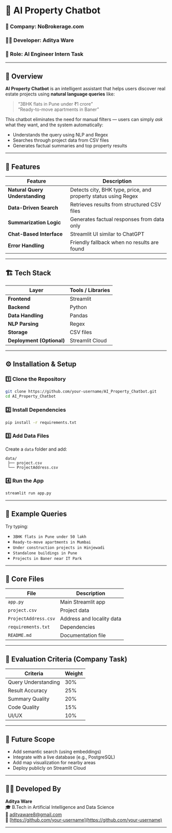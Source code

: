 # 🏡 AI Property Chatbot

### 🚀 Company: NoBrokerage.com  
### 👨‍💻 Developer: **Aditya Ware**  
### 💼 Role: AI Engineer Intern Task  

---

## 📖 Overview

**AI Property Chatbot** is an intelligent assistant that helps users discover real estate projects using **natural language queries** like:

> “3BHK flats in Pune under ₹1 crore”  
> “Ready-to-move apartments in Baner”  

This chatbot eliminates the need for manual filters — users can simply *ask* what they want, and the system automatically:
- Understands the query using NLP and Regex  
- Searches through project data from CSV files  
- Generates factual summaries and top property results  

---

## 🧠 Features

| Feature | Description |
|----------|--------------|
| **Natural Query Understanding** | Detects city, BHK type, price, and property status using Regex |
| **Data-Driven Search** | Retrieves results from structured CSV files |
| **Summarization Logic** | Generates factual responses from data only |
| **Chat-Based Interface** | Streamlit UI similar to ChatGPT |
| **Error Handling** | Friendly fallback when no results are found |

---

## 🏗️ Tech Stack

| Layer | Tools / Libraries |
|--------|-------------------|
| **Frontend** | Streamlit |
| **Backend** | Python |
| **Data Handling** | Pandas |
| **NLP Parsing** | Regex |
| **Storage** | CSV files |
| **Deployment (Optional)** | Streamlit Cloud |

---

## ⚙️ Installation & Setup

### 1️⃣ Clone the Repository
```bash
git clone https://github.com/your-username/AI_Property_Chatbot.git
cd AI_Property_Chatbot
```

### 2️⃣ Install Dependencies
```bash
pip install -r requirements.txt
```

### 3️⃣ Add Data Files
Create a `data` folder and add:
```
data/
 ├── project.csv
 └── ProjectAddress.csv
```

### 4️⃣ Run the App
```bash
streamlit run app.py
```

---

## 💬 Example Queries

Try typing:
- `3BHK flats in Pune under 50 lakh`
- `Ready-to-move apartments in Mumbai`
- `Under construction projects in Hinjewadi`
- `Standalone buildings in Pune`
- `Projects in Baner near IT Park`

---

## 🧩 Core Files

| File | Description |
|------|--------------|
| `app.py` | Main Streamlit app |
| `project.csv` | Project data |
| `ProjectAddress.csv` | Address and locality data |
| `requirements.txt` | Dependencies |
| `README.md` | Documentation file |

---

## 🧠 Evaluation Criteria (Company Task)

| Criteria | Weight |
|-----------|---------|
| Query Understanding | 30% |
| Result Accuracy | 25% |
| Summary Quality | 20% |
| Code Quality | 15% |
| UI/UX | 10% |

---

## 🎯 Future Scope
- Add semantic search (using embeddings)
- Integrate with a live database (e.g., PostgreSQL)
- Add map visualization for nearby areas
- Deploy publicly on Streamlit Cloud

---

## 👨‍💻 Developed By

**Aditya Ware**  
🎓 B.Tech in Artificial Intelligence and Data Science  
📧 adityaware8@gmail.com  
🔗 [https://github.com/your-username](https://github.com/your-username)

---
